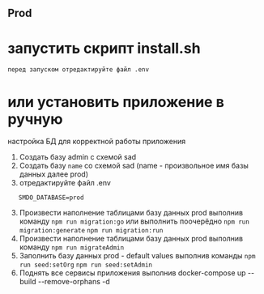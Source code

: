 
## Prod
# запустить скрипт install.sh
 ```перед запуском отредактируйте файл .env```
# или установить приложение в ручную
настройка БД для корректной работы приложения

1. Создать базу admin с схемой sad
2. Создать базу `name` со схемой sad (name - произвольное имя базы данных далее prod)
3. отредактируйте файл .env
```
   SMDO_DATABASE=prod
```

3. Произвести наполнение таблицами базу данных prod выполнив команду ```npm run migration:go```
 или выполнить поочерёдно ```npm run migration:generate``` ```npm run migration:run```
4. Произвести наполнение таблицами базу данных prod выполнив команду ```npm run migrateAdmin```
5. Заполнить базу данных prod - default values выполнив команды ```npm run seed:setOrg```
   ```npm run seed:setAdmin```
6. Поднять все сервисы приложения выполнив docker-compose up --build --remove-orphans -d

